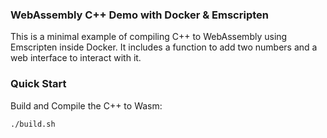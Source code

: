 ### WebAssembly C++ Demo with Docker & Emscripten
This is a minimal example of compiling C++ to WebAssembly using Emscripten inside Docker. It includes a function to add two numbers and a web interface to interact with it.

### Quick Start
Build and Compile the C++ to Wasm:

```./build.sh```
